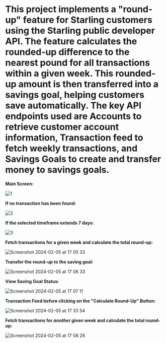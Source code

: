 # This project implements a "round-up" feature for Starling customers using the Starling public developer API. The feature calculates the rounded-up difference to the nearest pound for all transactions within a given week. This rounded-up amount is then transferred into a savings goal, helping customers save automatically. The key API endpoints used are Accounts to retrieve customer account information, Transaction feed to fetch weekly transactions, and Savings Goals to create and transfer money to savings goals.




**Main Screen:**



![1](https://github.com/ayerose/StarlingTechChallenge_Soreya/assets/56599409/e3553526-f76f-4790-92eb-01ed8c4a151f)


**If no transaction has been found:**



![2](https://github.com/ayerose/StarlingTechChallenge_Soreya/assets/56599409/8c5e5029-7250-470e-b808-862690f84623)


**If the selected timeframe extends 7 days:**


![3](https://github.com/ayerose/StarlingTechChallenge_Soreya/assets/56599409/58e9c786-70da-498e-8591-34dd19b7d3f6)


**Fetch transactions for a given week and calculate the total round-up:**


![Screenshot 2024-02-05 at 17 05 33](https://github.com/ayerose/StarlingTechChallenge_Soreya/assets/56599409/a2c4f3a0-4f36-4150-a5bc-11328350d526)


**Transfer the round-up to the saving goal:**


![Screenshot 2024-02-05 at 17 06 33](https://github.com/ayerose/StarlingTechChallenge_Soreya/assets/56599409/0bb1ce4c-6ec0-405a-a303-bbb29f96294c)

**View Saving Goal Status:**


![Screenshot 2024-02-05 at 17 07 11](https://github.com/ayerose/StarlingTechChallenge_Soreya/assets/56599409/d0c67e50-2307-4717-9f00-b7cf8baaaf1d)

**Transaction Feed before clicking on the "Calculate Round-Up" Button:**

![Screenshot 2024-02-05 at 17 33 54](https://github.com/ayerose/StarlingTechChallenge_Soreya/assets/56599409/2effcb6a-708c-4835-a850-c5b2fd9c85af)



**Fetch transactions for _another_ given week and calculate the total round-up:**


![Screenshot 2024-02-05 at 17 08 26](https://github.com/ayerose/StarlingTechChallenge_Soreya/assets/56599409/31e66aa6-edfb-4888-abf1-f7477ade4ffe)
